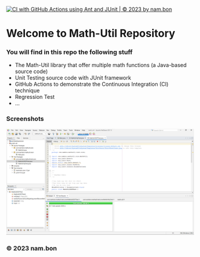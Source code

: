 [![CI with GitHub Actions using Ant and JUnit | © 2023 by nam.bon](https://github.com/nambon2k3/math-util/actions/workflows/ci-junit.yml/badge.svg)](https://github.com/nambon2k3/math-util/actions/workflows/ci-junit.yml)

# Welcome to Math-Util Repository
### You will find in this repo the following stuff
* The Math-Util library that offer multiple math functions (a Java-based source code)
* Unit Testing source code with JUnit framework
* GitHub Actions to demonstrate the Continuous Integration (CI) technique
* Regression Test
* ...

### Screenshots
![DDT & TDD with JUnit](https://github.com/nambon2k3/math-util/blob/main/img/DDT%20with%20JUnit.png)


### © 2023 nam.bon
